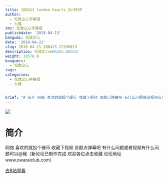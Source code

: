 ```yaml
---
title: 180413 london hearts 2小时SP
author:
  - 伦敦之心字幕组
  - 九條
zmz: 伦敦之心字幕组
publishdate: '2018-04-13'
bangumi: 伦敦之心
date: '2018-04-22'
slug: 2018-04-21-180413-22390819
description: 伦敦之心&#8226;180413
weight: 19578.0
bangumis:
  - 伦敦之心
tags:
categories:
  - 伦敦之心字幕组
  - 九條


brief: "# 简介 网络 喜欢的就投个硬币 收藏下视频 贡献点弹幕吧 有什么问题或者视频有什么问题可以@我（新论坛已制作完成 欢迎各位点击收藏 论坛地址www.owaraiclub.com）"
---
```

![](https://i.imgur.com/R8gfpr4.png)
# 简介  
网络
喜欢的就投个硬币 收藏下视频 贡献点弹幕吧 有什么问题或者视频有什么问题可以@我（新论坛已制作完成 欢迎各位点击收藏 论坛地址www.owaraiclub.com）  

[去B站观看](https://www.bilibili.com/video/av22390819/)
 

